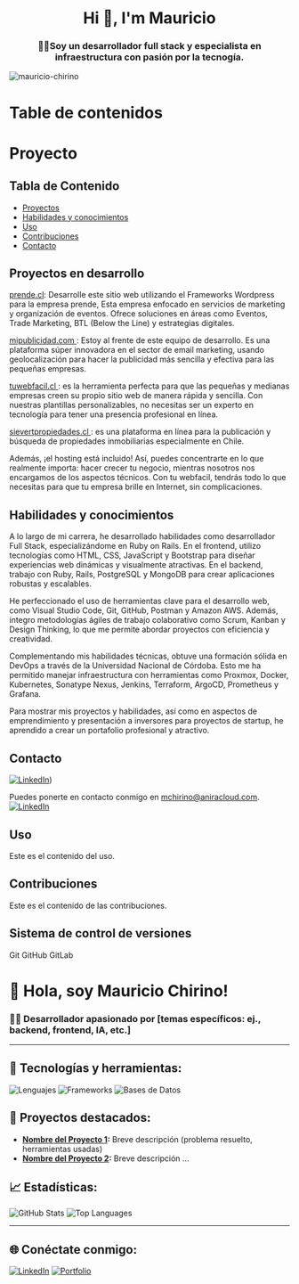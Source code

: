 <h1 align="center">Hi 👋, I'm Mauricio</h1>
<h3 align="center">🧑‍💻Soy un desarrollador full stack y especialista en infraestructura con pasión por la tecnogía.</h3>

<p align="left"> <img src="https://komarev.com/ghpvc/?username=mauricio-chirino&label=Profile%20views&color=0e75b6&style=flat" alt="mauricio-chirino" /> </p>


# Table de contenidos


# Proyecto

## Tabla de Contenido

- [Proyectos](#Proyectos)
- [Habilidades y conocimientos](#habilidades)
- [Uso](#uso)
- [Contribuciones](#contribuciones)
- [Contacto](#contacto)

## Proyectos en desarrollo


[prende.cl](https://prende.aniracloud.com/): Desarrolle este sitio web utilizando el Frameworks Wordpress para la empresa prende, Esta empresa enfocado en servicios de marketing y organización de eventos. Ofrece soluciones en áreas como Eventos, Trade Marketing, BTL (Below the Line) y estrategias digitales. 

[mipublicidad.com ](https://mipublicidad.com): Estoy al frente de este equipo de desarrollo. Es una plataforma súper innovadora en el sector de email marketing, usando geolocalización para hacer la publicidad más sencilla y efectiva para las pequeñas empresas.

[tuwebfacil.cl ](https://tuwebfacil.cl): es la herramienta perfecta para que las pequeñas y medianas empresas creen su propio sitio web de manera rápida y sencilla. Con nuestras plantillas personalizables, no necesitas ser un experto en tecnología para tener una presencia profesional en línea. 

[sievertpropiedades.cl ](https://sievertpropiedades.cl): es una plataforma en línea para la publicación y búsqueda de propiedades inmobiliarias especialmente en Chile.



Además, ¡el hosting está incluido! Así, puedes concentrarte en lo que realmente importa: hacer crecer tu negocio, mientras nosotros nos encargamos de los aspectos técnicos. Con tu webfacil, tendrás todo lo que necesitas para que tu empresa brille en Internet, sin complicaciones.


## Habilidades y conocimientos
A lo largo de mi carrera, he desarrollado habilidades como desarrollador Full Stack, especializándome en Ruby on Rails. En el frontend, utilizo tecnologías como HTML, CSS, JavaScript y Bootstrap para diseñar experiencias web dinámicas y visualmente atractivas. En el backend, trabajo con Ruby, Rails, PostgreSQL y MongoDB para crear aplicaciones robustas y escalables.

He perfeccionado el uso de herramientas clave para el desarrollo web, como Visual Studio Code, Git, GitHub, Postman y Amazon AWS. Además, integro metodologías ágiles de trabajo colaborativo como Scrum, Kanban y Design Thinking, lo que me permite abordar proyectos con eficiencia y creatividad.

Complementando mis habilidades técnicas, obtuve una formación sólida en DevOps a través de la Universidad Nacional de Córdoba. Esto me ha permitido manejar infraestructura con herramientas como Proxmox, Docker, Kubernetes, Sonatype Nexus, Jenkins, Terraform, ArgoCD, Prometheus y Grafana.

Para mostrar mis proyectos y habilidades, así como en aspectos de emprendimiento y presentación a inversores para proyectos de startup, he aprendido a crear un portafolio profesional y atractivo.


## Contacto





[![LinkedIn](https://img.shields.io/badge/Linkedin-%230077B5.svg)](https://www.linkedin.com/in/mauricio-chirino/))



Puedes ponerte en contacto conmigo en [mchirino@aniracloud.com](mailto:mchirino@aniracloud.com).
[![LinkedIn](https://img.shields.io/badge/Linkedin-%230077B5.svg)](https://www.linkedin.com/in/mauricio-chirino/)



## Uso
Este es el contenido del uso.

## Contribuciones
Este es el contenido de las contribuciones.



## Sistema de control de versiones
Git GitHub GitLab






# 👋 Hola, soy Mauricio Chirino!
### 👨‍💻 Desarrollador apasionado por [temas específicos: ej., backend, frontend, IA, etc.]
---

## 🔧 Tecnologías y herramientas:
![Lenguajes](https://img.shields.io/badge/Lenguajes-HTML%20%7C%20CSS%20%7C%20JavaScript%20%7C%20Python-blue)
![Frameworks](https://img.shields.io/badge/Frameworks-React%20%7C%20Django%20%7C%20Node.js-brightgreen)
![Bases de Datos](https://img.shields.io/badge/Bases_de_Datos-MySQL%20%7C%20PostgreSQL-orange)

## 🌟 Proyectos destacados:
- **[Nombre del Proyecto 1](link_a_tu_repo):** Breve descripción (problema resuelto, herramientas usadas)
- **[Nombre del Proyecto 2](link_a_tu_repo):** Breve descripción
...

## 📈 Estadísticas:
![GitHub Stats](https://github-readme-stats.vercel.app/api?username=mauricio-chirino&show_icons=true&theme=radical)
![Top Languages](https://github-readme-stats.vercel.app/api/top-langs/?username=mauricio-chirino&layout=compact&theme=radical)

---

## 🌐 Conéctate conmigo:
[![LinkedIn](https://img.shields.io/badge/LinkedIn-Perfil-blue)](link_a_tu_LinkedIn)
[![Portfolio](https://img.shields.io/badge/Portafolio-Ver%20Más-orange)](link_a_tu_portafolio)









































